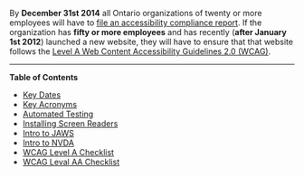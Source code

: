 By **December 31st 2014** all Ontario organizations of twenty or more employees will have to [file an accessibility compliance report](http://www.ontario.ca/government/file-accessibility-compliance-report). If the organization has **fifty or more employees** and has recently (**after January 1st 2012**) launched a new website, they will have to ensure that that website follows the [Level A Web Content Accessibility Guidelines 2.0 (WCAG)](http://www.w3.org/WAI/WCAG20/quickref/Overview.php).

---

**Table of Contents**

- [Key Dates](https://github.com/twg/accessibility/wiki/Key-Dates)
- [Key Acronyms](https://github.com/twg/accessibility/wiki/Key-Acronyms)
- [Automated Testing](https://github.com/twg/accessibility/wiki/Automated-Testing)
- [Installing Screen Readers](https://github.com/twg/accessibility/wiki/Installing-Screen-Readers)
- [Intro to JAWS](https://github.com/twg/accessibility/wiki/Intro-to-JAWS)
- [Intro to NVDA](https://github.com/twg/accessibility/wiki/Intro-to-NVDA)
- [WCAG Level A Checklist](https://github.com/twg/accessibility/wiki/WCAG-Level-A-Checklist)
- [WCAG Leval AA Checklist](https://github.com/twg/accessibility/wiki/WCAG-Level-AA-Checklist)
